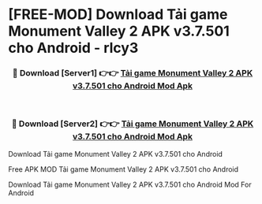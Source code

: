 # [FREE-MOD] Download Tải game Monument Valley 2 APK v3.7.501 cho Android - rlcy3


<div align="center">
<h3>🔴 Download [Server1] 👉👉 <a href="https://apk-comot.site?title=Tải_game_Monument_Valley_2_APK_v3.7.501_cho_Android">Tải game Monument Valley 2 APK v3.7.501 cho Android Mod Apk</a></h3><br>

<h3>🔴 Download [Server2] 👉👉 <a href="https://apk-comot.site?title=Tải_game_Monument_Valley_2_APK_v3.7.501_cho_Android">Tải game Monument Valley 2 APK v3.7.501 cho Android Mod Apk</a></h3>
</div>



Download Tải game Monument Valley 2 APK v3.7.501 cho Android 

Free APK MOD Tải game Monument Valley 2 APK v3.7.501 cho Android 

Download Tải game Monument Valley 2 APK v3.7.501 cho Android Mod For Android
